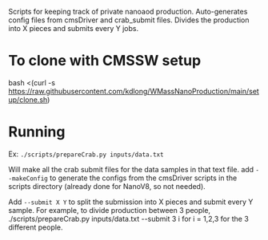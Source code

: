 Scripts for keeping track of private nanoaod production. Auto-generates config files from cmsDriver and crab_submit files. Divides the production into X pieces and submits every Y jobs.

# To clone with CMSSW setup

bash <(curl -s https://raw.githubusercontent.com/kdlong/WMassNanoProduction/main/setup/clone.sh)

# Running

Ex: ```./scripts/prepareCrab.py inputs/data.txt```

Will make all the crab submit files for the data samples in that text file. add ```--makeConfig``` to generate the configs from the cmsDriver scripts in the scripts directory (already done for NanoV8, so not needed). 

Add ```--submit X Y``` to split the submission into X pieces and submit every Y sample. For example, to divide production between 3 people, ./scripts/prepareCrab.py inputs/data.txt --submit 3 i for i = 1,2,3 for the 3 different people.

